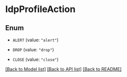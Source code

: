# IdpProfileAction

## Enum


* `ALERT` (value: `"alert"`)

* `DROP` (value: `"drop"`)

* `CLOSE` (value: `"close"`)


[[Back to Model list]](../README.md#documentation-for-models) [[Back to API list]](../README.md#documentation-for-api-endpoints) [[Back to README]](../README.md)


